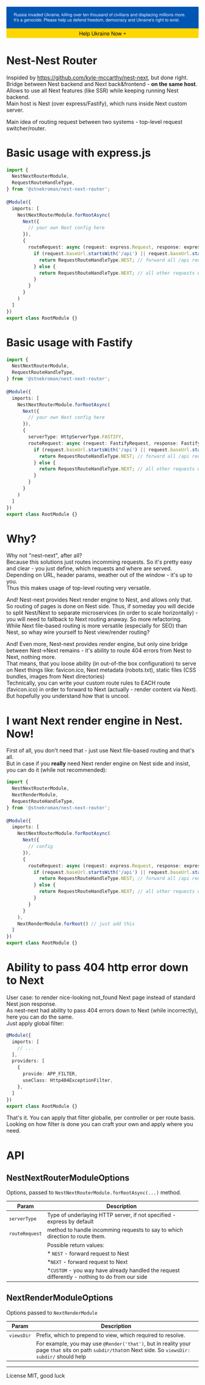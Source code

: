 [![Stand With Ukraine](https://raw.githubusercontent.com/vshymanskyy/StandWithUkraine/main/banner2-direct.svg)](https://vshymanskyy.github.io/StandWithUkraine/)

# Nest-Nest Router

Inspided by https://github.com/kyle-mccarthy/nest-next, but done right.  
Bridge between Nest backend and Next back&frontend - **on the same host**.  
Allows to use all Next features (like SSR) while keeping running Nest backend.  
Main host is Nest (over express/Fastify), which runs inside Next custom server.

Main idea of routing request between two systems - top-level request switcher/router.

# Basic usage with express.js

```TypeScript
import {
  NestNextRouterModule,
  RequestRouteHandleType,
} from '@stnekroman/nest-next-router';

@Module({
  imports: [
    NestNextRouterModule.forRootAsync(
      Next({
        // your own Next config here
      }),
      {
        routeRequest: async (request: express.Request, response: express.Response): Promise<RequestRouteHandleType> => {
          if (request.baseUrl.startsWith('/api') || request.baseUrl.startsWith('/v1/api')) {
            return RequestRouteHandleType.NEST; // forward all /api requests to Nest backend
          } else {
            return RequestRouteHandleType.NEXT; // all other requests will go to Next
          }
        }
      }
    )
  ]
})
export class RootModule {}
```

# Basic usage with Fastify

```TypeScript
import {
  NestNextRouterModule,
  RequestRouteHandleType,
} from '@stnekroman/nest-next-router';

@Module({
  imports: [
    NestNextRouterModule.forRootAsync(
      Next({
        // your own Next config here
      }),
      {
        serverType: HttpServerType.FASTIFY,
        routeRequest: async (request: FastifyRequest, response: FastifyReply): Promise<RequestRouteHandleType> => {
          if (request.baseUrl.startsWith('/api') || request.baseUrl.startsWith('/v1/api')) {
            return RequestRouteHandleType.NEST; // forward all /api requests to Nest backend
          } else {
            return RequestRouteHandleType.NEXT; // all other requests will go to Next
          }
        }
      }
    )
  ]
})
export class RootModule {}
```

# Why?

Why not "nest-next", after all?  
Because this solutions just routes incomming requests. So it's pretty easy and clear - you just define, which requests and where are served.  
Depending on URL, header params, weather out of the window - it's up to you.  
Thus this makes usage of top-level routing very versatile.

And! Nest-next provides Next render engine to Nest, and allows only that.  
So routing of pages is done on Nest side. Thus, if someday you will decide to split Nest/Next to separate microservices (in order to scale horizontally) - you will need to fallback to Next routing anaway. So more refactoring.  
While Next file-based routing is more versatile (especially for SEO) than Nest, so whay wire yourself to Nest view/render routing?

And! Even more, Nest-next provides render engine, but only oine bridge between Nest->Next remains - it's ability to route 404 errors from Nest to Next, nothing more.  
That means, that you loose ability (in out-of-the box configuration) to serve on Next things like: favicon.ico, Next metadata (robots.txt), static files (CSS bundles, images from Next directories)  
Technically, you can write your custom route rules to EACH route (favicon.ico) in order to forward to Next (actually - render content via Next). But hopefully you understand how that is uncool.

# I want Next render engine in Nest. Now!

First of all, you don't need that - just use Next file-based routing and that's all.  
But in case if you **really** need Next render engine on Nest side and insist, you can do it (while not recommended):

```TypeScript
import {
  NestNextRouterModule,
  NextRenderModule,
  RequestRouteHandleType,
} from '@stnekroman/nest-next-router';

@Module({
  imports: [
    NestNextRouterModule.forRootAsync(
      Next({
        // config
      }),
      {
        routeRequest: async (request: express.Request, response: express.Response): Promise<RequestRouteHandleType> => {
          if (request.baseUrl.startsWith('/api') || request.baseUrl.startsWith('/v1/api')) {
            return RequestRouteHandleType.NEST; // forward all /api requests to Nest backend
          } else {
            return RequestRouteHandleType.NEXT; // all other requests will go to Next
          }
        }
      }
    ),
    NextRenderModule.forRoot() // just add this
  ]
})
export class RootModule {}
```

# Ability to pass 404 http error down to Next

User case: to render nice-looking not_found Next page instead of standard Nest json response.  
As nest-next had ability to pass 404 errors down to Next (while incorrectly), here you can do the same.  
Just apply global filter:

```TypeScript
@Module({
  imports: [
    // ...
  ],
  providers: [
    {
      provide: APP_FILTER,
      useClass: Http404ExceptionFilter,
    },
  ]
})
export class RootModule {}
```

That's it. You can apply that filter globalle, per controller or per route basis.  
Looking on how filter is done you can craft your own and apply where you need.

# API

## NestNextRouterModuleOptions

Options, passed to `NestNextRouterModule.forRootAsync(...)` method.

| Param          | Description                                                                                     |
| -------------- | ----------------------------------------------------------------------------------------------- |
| `serverType`   | Type of underlaying HTTP server, if not specified - express by default                          |
| `routeRequest` | method to handle incomming requests to say to which direction to route them.                    |
|                | Possible return values:                                                                         |
|                | \* `NEST` - forward request to Nest                                                             |
|                | \*`NEXT` - forward request to Next                                                              |
|                | \*`CUSTOM` - you way have already handled the request differently - nothing to do from our side |

## NextRenderModuleOptions

Options passed to `NextRenderModule`

| Param      | Description                                                                                                                                            |
| ---------- | ------------------------------------------------------------------------------------------------------------------------------------------------------ |
| `viewsDir` | Prefix, which to prepend to view, which required to resolve.                                                                                           |
|            | For example, you may use `@Render('that')`, but in reality your page `that` sits on path `subdir/that`on Next side. So `viewsDir: subdir/` should help |

---

License MIT, good luck
